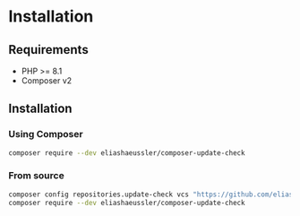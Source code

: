 # Installation

## Requirements

* PHP >= 8.1
* Composer v2

## Installation

### Using Composer

```bash
composer require --dev eliashaeussler/composer-update-check
```

### From source

```bash
composer config repositories.update-check vcs "https://github.com/eliashaeussler/composer-update-check.git"
composer require --dev eliashaeussler/composer-update-check
```
